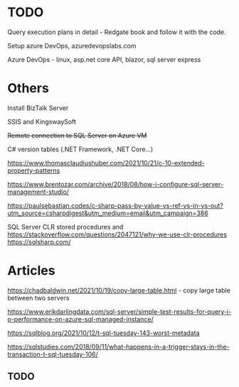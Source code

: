# TODO

Query execution plans in detail - Redgate book and follow it with the code.

Setup azure DevOps, azuredevopslabs.com

Azure DevOps - linux, asp.net core API, blazor, sql server express

# Others

Install BizTalk Server

SSIS and KingswaySoft

~~Remote connection to SQL Server on Azure VM~~

C# version tables (.NET Framework, .NET Core...)

https://www.thomasclaudiushuber.com/2021/10/21/c-10-extended-property-patterns

https://www.brentozar.com/archive/2018/08/how-i-configure-sql-server-management-studio/

https://paulsebastian.codes/c-sharp-pass-by-value-vs-ref-vs-in-vs-out?utm_source=csharpdigest&utm_medium=email&utm_campaign=386

SQL Server CLR stored procedures and https://stackoverflow.com/questions/2047121/why-we-use-clr-procedures https://sqlsharp.com/


# Articles

https://chadbaldwin.net/2021/10/19/copy-large-table.html - copy large table between two servers

https://www.erikdarlingdata.com/sql-server/simple-test-results-for-query-i-o-performance-on-azure-sql-managed-instance/

https://sqlblog.org/2021/10/12/t-sql-tuesday-143-worst-metadata

https://sqlstudies.com/2018/09/11/what-happens-in-a-trigger-stays-in-the-transaction-t-sql-tuesday-106/

## TODO


